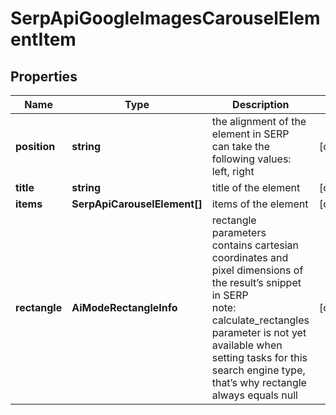 # SerpApiGoogleImagesCarouselElementItem

## Properties

| Name | Type | Description | Notes |
|------------ | ------------- | ------------- | -------------|
**position** | **string** | the alignment of the element in SERP<br>can take the following values:<br>left, right |[optional]|
**title** | **string** | title of the element |[optional]|
**items** | **SerpApiCarouselElement[]** | items of the element |[optional]|
**rectangle** | **AiModeRectangleInfo** | rectangle parameters<br>contains cartesian coordinates and pixel dimensions of the result’s snippet in SERP<br>note: calculate_rectangles parameter is not yet available when setting tasks for this search engine type, that’s why rectangle always equals null |[optional]|